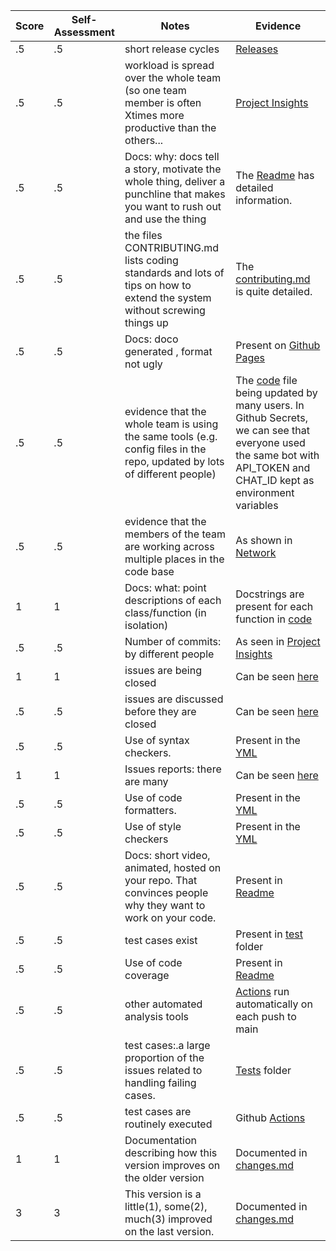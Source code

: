 | Score | Self-Assessment | Notes | Evidence |
| --- | --- | ---- | ------ |
|.5| .5|short release cycles|[Releases](https://github.com/secheaper/slashbot/releases)|
|.5| .5| workload is spread over the whole team (so one team member is often Xtimes more productive than the others...|[Project Insights](https://github.com/secheaper/slashbot/pulse)|
|.5|.5|Docs: why: docs tell a story, motivate the whole thing, deliver a punchline that makes you want to rush out and use the thing |The [Readme](https://github.com/secheaper/slashbot/blob/main/README.md) has detailed information.|
|.5|.5|the files CONTRIBUTING.md lists coding standards and lots of tips on how to extend the system without screwing things up|The [contributing.md](https://github.com/secheaper/slashbot/blob/main/CONTRIBUTING.md) is quite detailed.|
|.5|.5|Docs: doco generated , format not ugly  |Present on [Github Pages](https://mtkumar123.github.io/MyDollarBot/)|
|.5|.5| evidence that the whole team is using the same tools (e.g. config files in the repo, updated by lots of different people) |The [code](https://github.com/secheaper/slashbot/blob/main/code/bot.py) file being updated by many users. In Github Secrets, we can see that everyone used the same bot with API_TOKEN and CHAT_ID kept as environment variables|
|.5|.5| evidence that the members of the team are working across multiple places in the code base |As shown in [Network](https://github.com/secheaper/slashbot/network)|
|1|1|Docs: what: point descriptions of each class/function (in isolation)|Docstrings are present for each function in [code](https://github.com/secheaper/slashbot/tree/main/code)|
|.5|.5| Number of commits: by different people  |As seen in [Project Insights](https://github.com/secheaper/slashbot/pulse)|
|1|1|issues are being closed |Can be seen [here](https://github.com/secheaper/slashbot/issues?q=is%3Aissue+is%3Aclosed)|
|.5|.5| issues are discussed before they are closed |Can be seen [here](https://github.com/secheaper/slashbot/issues/6)|
|.5|.5| Use of syntax checkers. |Present in the [YML](https://github.com/secheaper/slashbot/blob/main/.github/workflows/main.yml)|
|1|1|Issues reports: there are many|Can be seen [here](https://github.com/secheaper/slashbot/issues?q=)|
|.5|.5| Use of code formatters. |Present in the [YML](https://github.com/secheaper/slashbot/blob/main/.github/workflows/main.yml)|
|.5|.5| Use of style checkers |Present in the [YML](https://github.com/secheaper/slashbot/blob/main/.github/workflows/main.yml)|
|.5|.5| Docs: short video, animated, hosted on your repo. That convinces people why they want to work on your code. |Present in [Readme](https://github.com/secheaper/slashbot/blob/main/README.md)|
|.5|.5| test cases exist  |Present in [test](https://github.com/secheaper/slashbot/tree/main/test) folder|
|.5|.5| Use of code coverage  |Present in [Readme](https://github.com/secheaper/slashbot/blob/main/README.md)|
|.5|.5| other automated analysis tools  |[Actions](https://github.com/secheaper/slashbot/actions) run automatically on each push to main|
|.5|.5|test cases:.a large proportion of the issues related to handling failing cases. |[Tests](https://github.com/secheaper/slashbot/tree/main/test) folder|
|.5|.5|test cases are routinely executed |Github [Actions](https://github.com/secheaper/slashbot/actions)|
|1|1|Documentation describing how this version improves on the older version|Documented in [changes.md](https://github.com/secheaper/slashbot/blob/main/docs/changes.md)|
|3|3| This version is a little(1), some(2), much(3) improved on the last version.|Documented in [changes.md](https://github.com/secheaper/slashbot/blob/main/docs/changes.md)| 
